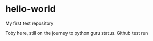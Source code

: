 # hello-world
My first test repository

Toby here, still on the journey to python guru status. Github test run
